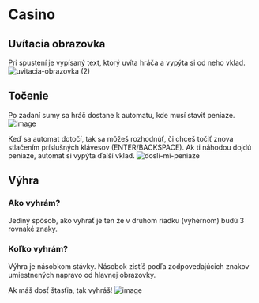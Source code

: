 # Casino

## Uvítacia obrazovka
Pri spustení je vypísaný text, ktorý uvíta hráča a vypýta si od neho vklad.
![uvitacia-obrazovka (2)](https://user-images.githubusercontent.com/91258484/211578419-b587b2fd-3bde-4154-b97c-0f1a237b33ac.png)

## Točenie
Po zadaní sumy sa hráč dostane k automatu, kde musí staviť peniaze.
![image](https://user-images.githubusercontent.com/91258484/211578087-f57107cc-5670-4776-85ef-dd95f308defe.png)




Keď sa automat dotočí, tak sa môžeš rozhodnúť, či chceš točiť znova stlačením príslušných klávesov (ENTER/BACKSPACE). 
Ak ti náhodou dojdú peniaze, automat si vypýta ďalší vklad.
![dosli-mi-peniaze](https://user-images.githubusercontent.com/91258484/211583270-865f16b5-5f36-4bf2-ab51-b9ae6ebbc539.png)

## Výhra
### Ako vyhrám?
Jediný spôsob, ako vyhrať je ten že v druhom riadku (výhernom) budú 3 rovnaké znaky.

### Koľko vyhrám?
Výhra je násobkom stávky. Násobok zistíš podľa zodpovedajúcich znakov umiestnených napravo od hlavnej obrazovky.

Ak máš dosť štasťia, tak vyhráš!
![image](https://user-images.githubusercontent.com/91258484/211578804-6c0246f8-525f-4a08-a37d-4fc74fc488ec.png)

